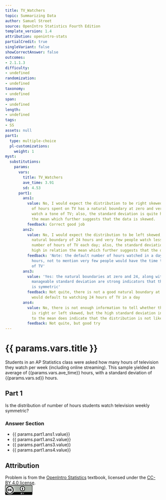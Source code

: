 ```yaml
---
title: TV_Watchers
topic: Summarizing Data
author: Samuel Street
source: OpenIntro Statistics Fourth Edition
template_version: 1.4
attribution: openintro-stats
partialCredit: true
singleVariant: false
showCorrectAnswer: false
outcomes:
- 2.1.1.3
difficulty:
- undefined
randomization:
- undefined
taxonomy:
- undefined
span:
- undefined
length:
- undefined
tags:
- SS
assets: null
part1:
  type: multiple-choice
  pl-customizations:
    weight: 1
myst:
  substitutions:
    params:
      vars:
        title: TV_Watchers
        ave_time: 3.91
        sd: 4.53
      part1:
        ans1:
          value: No, I would expect the distribution to be right skewed as the number
            of hours spent on TV has a natural boundary at zero and very few people
            watch a tone of TV; also, the standard deviation is quite high in relation
            the mean which further suggests that the data is skewed.
          feedback: Correct good job
        ans2:
          value: No, I would expect the distribution to be left skewed, there is a
            natural boundary of 24 hours and very few people watch less than a certain
            number of hours of TV each day; also, the standard deviation is quite
            high in relation the mean which further suggests that the data is skewed.
          feedback: 'Note: the default number of hours watched in a day is not 24
            hours, not to mention very few people would have the time to watch lots
            of TV'
        ans3:
          value: 'Yes: the natural boundaries at zero and 24, along with a relatively
            manageable standard deviation are strong indicators that this distribution
            is symmetric'
          feedback: Not quite, there is not a good natural boundary at 24 as no one
            would default to watching 24 hours of TV in a day
        ans4:
          value: No, there is not enough information to tell whether the distribution
            is right or left skewed, but the high standard deviation in comparison
            to the mean does indicate that the distribution is not likely symmetric
          feedback: Not quite, but good try
---
```

# {{ params.vars.title }}
Students in an AP Statistics class were asked how many hours of television they watch per week (including online streaming).
This sample yielded an average of {{params.vars.ave_time}} hours, with a standard deviation of {{params.vars.sd}} hours.

## Part 1

Is the distribution of number of hours students watch television weekly symmetric?

### Answer Section

- {{ params.part1.ans1.value}}
- {{ params.part1.ans2.value}}
- {{ params.part1.ans3.value}}
- {{ params.part1.ans4.value}}

## Attribution

Problem is from the [OpenIntro Statistics](https://openintro.org/book/os/) textbook, licensed under the [CC-BY 4.0 license](https://creativecommons.org/licenses/by/4.0/).<br>![Image representing the Creative Commons 4.0 BY license.](https://raw.githubusercontent.com/firasm/bits/master/by.png)